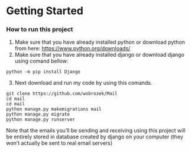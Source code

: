 # Getting Started
### How to run this project 
1. Make sure that you have already installed python or download python from here: https://www.python.org/downloads/
2. Make sure that you have already installed django or download django using comand bellow:
```console
python -m pip install Django
```
3. Next download and run my code by using this comands.
```console
git clone https://github.com/wobrozek/Mail 
cd mail
cd mail
python manage.py makemigrations mail
python manage.py migrate
python manage.py runserver
```
 Note that the emails you’ll be sending and receiving using this project will be entirely stored in database created by django on your computer (they won’t actually be sent to real email servers)

